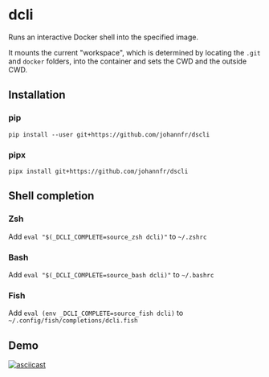 # dcli

Runs an interactive Docker shell into the specified image.

It mounts the current "workspace", which is determined by locating the `.git` and `docker` folders, into the container and sets the CWD and the outside CWD.

## Installation

### pip
```
pip install --user git+https://github.com/johannfr/dscli
```

### pipx
```
pipx install git+https://github.com/johannfr/dscli
```

## Shell completion

### Zsh

Add `eval "$(_DCLI_COMPLETE=source_zsh dcli)"` to `~/.zshrc`

### Bash

Add `eval "$(_DCLI_COMPLETE=source_bash dcli)"` to `~/.bashrc`

### Fish

Add `eval (env _DCLI_COMPLETE=source_fish dcli)` to `~/.config/fish/completions/dcli.fish`

## Demo

[![asciicast](https://asciinema.org/a/cP0HTR9RtJj7e6dnyz0mu3Puk.svg)](https://asciinema.org/a/cP0HTR9RtJj7e6dnyz0mu3Puk)
